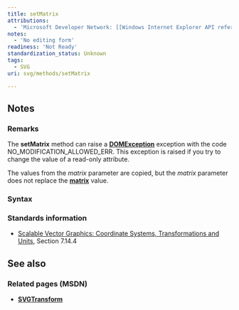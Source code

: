 ```yaml
---
title: setMatrix
attributions:
  - 'Microsoft Developer Network: [[Windows Internet Explorer API reference](http://msdn.microsoft.com/en-us/library/ie/hh828809%28v=vs.85%29.aspx) Article]'
notes:
  - 'No editing form'
readiness: 'Not Ready'
standardization_status: Unknown
tags:
  - SVG
uri: svg/methods/setMatrix

---
```

## <span>Notes</span>

### <span>Remarks</span>

The **setMatrix** method can raise a [**DOMException**](/dom/DOMException) exception with the code NO\_MODIFICATION\_ALLOWED\_ERR. This exception is raised if you try to change the value of a read-only attribute.

The values from the *matrix* parameter are copied, but the *matrix* parameter does not replace the [**matrix**](/svg/properties/matrix) value.

### <span>Syntax</span>

### <span>Standards information</span>

-   [Scalable Vector Graphics: Coordinate Systems, Transformations and Units](http://go.microsoft.com/fwlink/p/?linkid=204735), Section 7.14.4

## <span>See also</span>

### <span>Related pages (MSDN)</span>

-   [**SVGTransform**](/svg/objects/SVGTransform)

